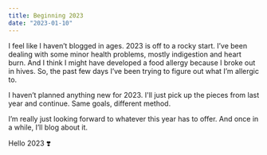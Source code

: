 ```yaml
---
title: Beginning 2023
date: "2023-01-10"
---
```


I feel like I haven’t blogged in ages. 2023 is off to a rocky start. I’ve been dealing with some minor health problems, mostly indigestion and heart burn. And I think I might have developed a food allergy because I broke out in hives. So, the past few days I’ve been trying to figure out what I’m allergic to.

I haven’t planned anything new for 2023. I'll just pick up the pieces from last year and continue. Same goals, different method.

I’m really just looking forward to whatever this year has to offer. And once in a while, I’ll blog about it.

Hello 2023 ❣️
